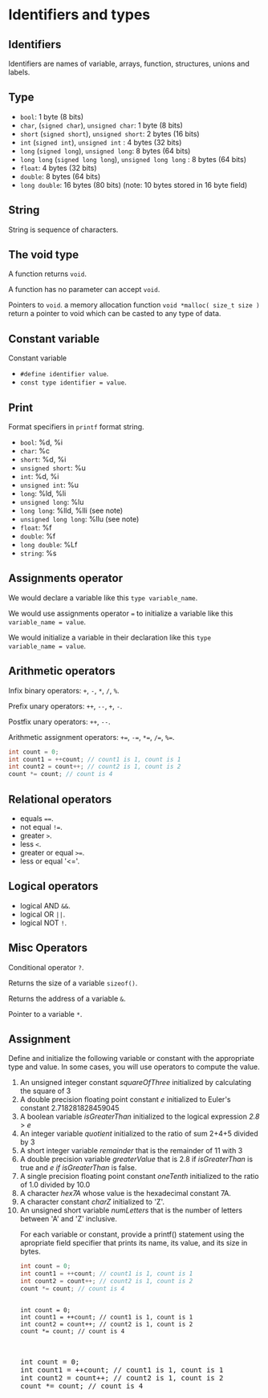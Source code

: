 # Identifiers and types       

## Identifiers      

Identifiers are names of variable, arrays, function, structures, unions and labels.      

## Type      

* `bool`: 1 byte (8 bits) 
* `char`, (`signed char`), `unsigned char`: 1 byte (8 bits) 
* `short` (`signed short`), `unsigned short`: 2 bytes (16 bits) 
* `int` (`signed int`), `unsigned int` : 4 bytes (32 bits) 
* `long` (`signed long`), `unsigned long`: 8 bytes (64 bits) 
* `long long` (`signed long long`), `unsigned long long` : 8 bytes (64 bits) 
* `float`: 4 bytes (32 bits) 
* `double`: 8 bytes (64 bits) 
* `long double`: 16 bytes (80 bits)  (note: 10 bytes stored in 16 byte field)      

## String      

String is sequence of characters.      

## The void type      

A function returns `void`.     

A function has no parameter can accept `void`.      

Pointers to `void`. a memory allocation function `void *malloc( size_t size )` return a pointer to void which can be casted to any type of data.            


      

## Constant variable      

Constant variable      

* `#define identifier value`.     
* `const type identifier = value`.      





## Print      

Format specifiers in `printf` format string.        

* `bool`:  %d, %i 
* `char`: %c 
* `short`: %d, %i 
* `unsigned short`: %u 
* `int`: %d, %i 
* `unsigned int`: %u 
* `long`: %ld, %li 
* `unsigned long`: %lu 
* `long long`: %lld, %lli (see note) 
* `unsigned long long`: %llu (see note) 
* `float`: %f 
* `double`: %f 
* `long double`: %Lf 
* `string`: %s      

## Assignments operator            

We would declare a variable like this `type variable_name`.      

We would use assignments operator `=` to initialize a variable like this `variable_name = value`.      
      
We would initialize a variable in their declaration like this `type variable_name = value`.      



## Arithmetic operators      

Infix binary operators: `+`, `-`, `*`, `/`, `%`.      

Prefix unary operators: `++`, `--`, `+`, `-`.      

Postfix unary operators: `++`, `--`.      

Arithmetic assignment operators: `+=`, `-=`, `*=`, `/=`, `%=`.        

```c
int count = 0; 
int count1 = ++count; // count1 is 1, count is 1 
int count2 = count++; // count2 is 1, count is 2 
count *= count; // count is 4      

```      


## Relational operators      

* equals `==`.      
* not equal `!=`.      
* greater `>`.      
* less `<`.      
* greater or equal `>=`.      
* less or equal '<='.        

## Logical operators        

* logical AND `&&`.                 
* logical OR `||`.      
* logical NOT `!`.      

## Misc Operators        

Conditional operator `?`.       

Returns the size of a variable `sizeof()`.            

Returns the address of a variable `&`.     

Pointer to a variable `*`.      

## Assignment      


Define and initialize the following variable or constant with the appropriate type and value. In some cases, you will use operators to compute the value.     
<ol>
<li>An unsigned integer constant <em>squareOfThree</em> initialized by calculating 
the square of 3</li>
<li>A double precision floating point constant <em>e </em>initialized to Euler's constant 2.718281828459045</li>
<li>A boolean variable<em> isGreaterThan </em>initialized to the logical expression<em> 2.8 </em>&gt; <em>e</em></li>
<li>An integer variable <em>quotient</em> initialized to the ratio of sum 2+4+5 
divided by 3</li>
<li>A short integer variable <em>remainder</em> that is the remainder of 
11 with 3</li>
<li>A double precision variable <em>greaterValue </em>that is 2.8<em></em> if <em>isGreaterThan</em> is true and <em>e if isGreaterThan</em> is false.
</li><li>A single precision floating point constant <em>oneTenth</em> 
initialized to the ratio of 1.0 divided by 10.0</li>
<li>A character <em>hex7A</em> whose value is the hexadecimal constant 7A.</li>
<li>A character constant <em>charZ</em> initialized to 'Z'.</li>
<li>An unsigned short variable <em>numLetters</em> that is the number of letters between 'A' and 'Z' inclusive.</li>
     
For each variable or constant, provide a printf() statement using the apropriate field specifier that prints its name, its value, and its size in bytes.      











```c
int count = 0; 
int count1 = ++count; // count1 is 1, count is 1 
int count2 = count++; // count2 is 1, count is 2 
count *= count; // count is 4      

```  


<pre>
<code class="language-c">
int count = 0; 
int count1 = ++count; // count1 is 1, count is 1 
int count2 = count++; // count2 is 1, count is 2 
count *= count; // count is 4      
</code>    
</pre>





<pre>
<!-- language: lang-c -->
int count = 0; 
int count1 = ++count; // count1 is 1, count is 1 
int count2 = count++; // count2 is 1, count is 2 
count *= count; // count is 4       
</pre>








      



